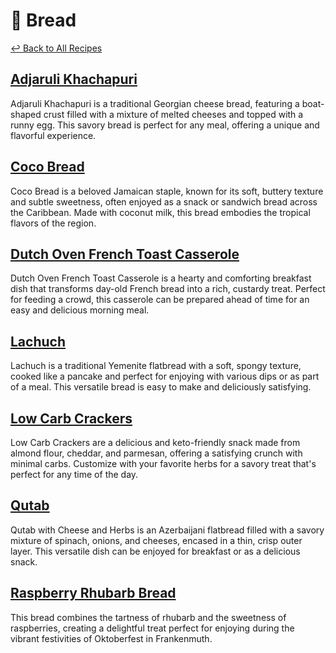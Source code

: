 # &#127838; Bread

[&larrhk; Back to All Recipes](../README.md)

## [Adjaruli Khachapuri](adjaruli-khachapuri.md)
Adjaruli Khachapuri is a traditional Georgian cheese bread, featuring a boat-shaped crust filled with a mixture of melted cheeses and topped with a runny egg. This savory bread is perfect for any meal, offering a unique and flavorful experience.

## [Coco Bread](coco-bread.md)
Coco Bread is a beloved Jamaican staple, known for its soft, buttery texture and subtle sweetness, often enjoyed as a snack or sandwich bread across the Caribbean. Made with coconut milk, this bread embodies the tropical flavors of the region.

## [Dutch Oven French Toast Casserole](french-toast-casserole.adoc)
Dutch Oven French Toast Casserole is a hearty and comforting breakfast dish that transforms day-old French bread into a rich, custardy treat. Perfect for feeding a crowd, this casserole can be prepared ahead of time for an easy and delicious morning meal.

## [Lachuch](lachuch.adoc)
Lachuch is a traditional Yemenite flatbread with a soft, spongy texture, cooked like a pancake and perfect for enjoying with various dips or as part of a meal. This versatile bread is easy to make and deliciously satisfying.

## [Low Carb Crackers](low-carb-crackers.adoc)
Low Carb Crackers are a delicious and keto-friendly snack made from almond flour, cheddar, and parmesan, offering a satisfying crunch with minimal carbs. Customize with your favorite herbs for a savory treat that's perfect for any time of the day.

## [Qutab](qutab.adoc)
Qutab with Cheese and Herbs is an Azerbaijani flatbread filled with a savory mixture of spinach, onions, and cheeses, encased in a thin, crisp outer layer. This versatile dish can be enjoyed for breakfast or as a delicious snack.

## [Raspberry Rhubarb Bread](raspberry-rhubarb-bread.md)
This bread combines the tartness of rhubarb and the sweetness of raspberries, creating a delightful treat perfect for enjoying during the vibrant festivities of Oktoberfest in Frankenmuth.
